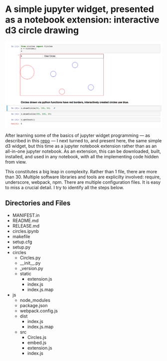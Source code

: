 # A simple jupyter widget, presented as a notebook extension: interactive d3 circle drawing

<img src="https://github.com/paul-shannon/jupyter-widget-demo-nbextension/blob/master/circles.png"/>

After learning some of the basics of jupyter widget programming &mdash; as described
in this [repo](https://github.com/paul-shannon/jupyter-widget-demo-all-in-notebook) 
 &mdash; I next turned to, and present here, the same
simple d3 widget, but this time as a jupyter notebook extension rather than as an all-in-one
jupyter notebook.  As an extension, this can be
downloaded, built, installed, and used in any notebook, with all the implementing
code hidden from view.

This constitutes a big leap in complexity.  Rather than 1 file, there are more than 30.
Multiple software libraries and tools are explicilty involved: require, underscore, 
webpack, npm.  There are multiple configuration files.  It is easy to
miss a crucial detail.  I try to identify all the steps below.

## Directories and Files

<ul>
  <li> MANIFEST.in
  <li> README.md
  <li> RELEASE.md
  <li> circles.ipynb
  <li> makefile
  <li> setup.cfg
  <li> setup.py
  <li> circles
      <ul>
         <li> Circles.py
         <li> __init__.py
         <li> _version.py
        <li> static
          <ul>
            <li> extension.js
            <li> index.js
           <li> index.js.map
           </ul>
     </ul>
<li> js
   <ul>
     <li> node_modules
     <li> package.json
     <li> webpack.config.js
     <li> dist
       <ul>
         <li> index.js
         <li> index.js.map
         </ul>
   <li> src
     <ul>
       <li> Circles.js
       <li> embed.js
       <li> extension.js
       <li> index.js
      </ul>
   </ul>
  </ul>
